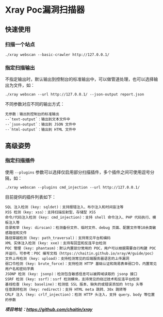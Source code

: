 # Xray Poc漏洞扫描器

## 快速使用

### 扫描一个站点

```shell
./xray webscan --basic-crawler http://127.0.0.1/
```

### 指定扫描输出

不指定输出时，默认输出到控制台的标准输出中，可以做管道处理，也可以选择输出为文件，如：

```shell
./xray webscan --url http://127.0.0.1/ --json-output report.json
```

不同参数对应不同的输出方式：

```shell
无参数：输出到控制台的标准输出 
--`text-output`：输出到文本文件中 
--`json-output`：输出到 JSON 文件中 
--`html-output`：输出到 HTML 文件中
```

## 高级姿势

### 指定扫描插件

使用 `--plugins` 参数可以选择仅启用部分扫描插件，多个插件之间可使用逗号分隔，如：

```shell
./xray webscan --plugins cmd_injection --url http://127.0.0.1/
```

目前提供的插件列表如下：

```shell
SQL 注入检测 (key: sqldet)：支持报错注入、布尔注入和时间盲注等
XSS 检测（key: xss）：支持扫描反射型、存储型 XSS
命令/代码注入检测 (key: cmd_injection)：支持 shell 命令注入、PHP 代码执行、模板注入等
目录枚举 (key: dirscan)：检测备份文件、临时文件、debug 页面、配置文件等10余类敏感路径和文件
路径穿越检测 (key: path_traversal)：支持常见平台和编码
XML 实体注入检测 (key: xxe)：支持有回显和反连平台检测
POC 管理 (key: phantasm)：默认内置部分常用的 POC，用户可以根据需要自行构建 POC 并运行。可参考：POC 编写文档（https://chaitin.github.io/xray/#/guide/poc）
文件上传检测 (key: upload)：支持检测常见的后端服务器语言的上传漏洞
弱口令检测 (key: brute_force)：支持检测 HTTP 基础认证和简易表单弱口令，内置常见用户名和密码字典
JSONP 检测 (key: jsonp)：检测包含敏感信息可以被跨域读取的 jsonp 接口
SSRF 检测 (key: ssrf)：ssrf 检测模块，支持常见的绕过技术和反连平台检测
基线检查 (key: baseline)：检测低 SSL 版本、缺失的或错误添加的 http 头等
任意跳转检测 (key: redirect)：支持 HTML meta 跳转、30x 跳转等
CRLF 注入 (key: crlf_injection)：检测 HTTP 头注入，支持 query、body 等位置的参数
```

___项目地址：https://github.com/chaitin/xray___

